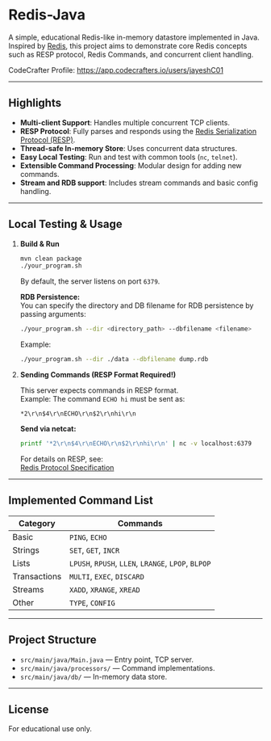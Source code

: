 # Redis-Java

A simple, educational Redis-like in-memory datastore implemented in Java. Inspired by [Redis](https://redis.io/), this project aims to demonstrate core Redis concepts such as RESP protocol, Redis Commands, and concurrent client handling.

CodeCrafter Profile: https://app.codecrafters.io/users/jayeshC01

---

## Highlights

- **Multi-client Support**: Handles multiple concurrent TCP clients.
- **RESP Protocol**: Fully parses and responds using the [Redis Serialization Protocol (RESP)](https://redis.io/docs/reference/protocol-spec/).
- **Thread-safe In-memory Store**: Uses concurrent data structures.
- **Easy Local Testing**: Run and test with common tools (`nc`, `telnet`).
- **Extensible Command Processing**: Modular design for adding new commands.
- **Stream and RDB support**: Includes stream commands and basic config handling.

---

## Local Testing & Usage

1. **Build & Run**
   ```sh
   mvn clean package
   ./your_program.sh
   ```
   By default, the server listens on port `6379`.

   **RDB Persistence:**  
   You can specify the directory and DB filename for RDB persistence by passing arguments:
   ```sh
   ./your_program.sh --dir <directory_path> --dbfilename <filename>
   ```
   Example:
   ```sh
   ./your_program.sh --dir ./data --dbfilename dump.rdb
   ```

2. **Sending Commands (RESP Format Required!)**

   This server expects commands in RESP format.  
   Example: The command `ECHO hi` must be sent as:
   ```
   *2\r\n$4\r\nECHO\r\n$2\r\nhi\r\n
   ```

   **Send via netcat:**
   ```sh
   printf '*2\r\n$4\r\nECHO\r\n$2\r\nhi\r\n' | nc -v localhost:6379
   ```

   For details on RESP, see:  
   [Redis Protocol Specification](https://redis.io/docs/reference/protocol-spec/)

---

## Implemented Command List

| Category        | Commands                                                                                                 |
|-----------------|---------------------------------------------------------------------------------------------------------|
| Basic           | `PING`, `ECHO`                                                                                          |
| Strings         | `SET`, `GET`, `INCR`                                                                                    |
| Lists           | `LPUSH`, `RPUSH`, `LLEN`, `LRANGE`, `LPOP`, `BLPOP`                                                     |
| Transactions    | `MULTI`, `EXEC`, `DISCARD`                                                                              |
| Streams         | `XADD`, `XRANGE`, `XREAD`                                                                               |
| Other           | `TYPE`, `CONFIG`                                                                                        |

---

## Project Structure

- `src/main/java/Main.java` — Entry point, TCP server.
- `src/main/java/processors/` — Command implementations.
- `src/main/java/db/` — In-memory data store.

---

## License

For educational use only.